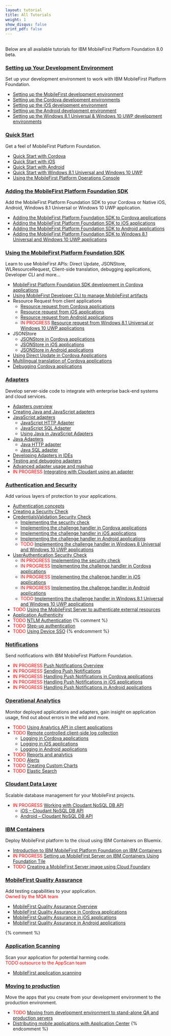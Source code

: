 ```yaml
---
layout: tutorial
title: All Tutorials
weight: 1
show_disqus: false
print_pdf: false
---
```

<br>
Below are all available tutorials for IBM MobileFirst Platform Foundation 8.0 beta.

### [Setting up Your Development Environment](../setting-up-your-development-environment/)
Set up your development environment to work with IBM MobileFirst Platform Foundation.

* [Setting up the MobileFirst development environment](../setting-up-your-development-environment/mobilefirst-development-environment/)
* [Setting up the Cordova development environments](../setting-up-your-development-environment/cordova-development-environment/)
* [Setting up the iOS development environment](../setting-up-your-development-environment/ios-development-environment/)
* [Setting up the Android development environment](../setting-up-your-development-environment/android-development-environment/)
* [Setting up the Windows 8.1 Universal & Windows 10 UWP development environments](../setting-up-your-development-environment/windows-8-10-development-environment/)

### [Quick Start](../quick-start)
Get a feel of MobileFirst Platform Foundation.

* [Quick Start with Cordova](../quick-start/cordova/)
* [Quick Start with iOS](../quick-start/ios/)
* [Quick Start with Android](../quick-start/android/)
* [Quick Start with Windows 8.1 Universal and Windows 10 UWP](../quick-start/windows-8-10/)
* [Using the MobileFirst Platform Operations Console](../quick-start/console/)

### [Adding the MobileFirst Platform Foundation SDK](../adding-the-mfpf-sdk/)
Add the MobileFirst Platform Foundation SDK to your Cordova or Native iOS, Android, Windows 8.1 Universal or Windows 10 UWP application.

* [Adding the MobileFirst Platform Foundation SDK to Cordova applications](../adding-the-mfpf-sdk/cordova/)
* [Adding the MobileFirst Platform Foundation SDK to iOS applications](../adding-the-mfpf-sdk/ios/)
* [Adding the MobileFirst Platform Foundation SDK to Android applications](../adding-the-mfpf-sdk/android/)
* [Adding the MobileFirst Platform Foundation SDK to Windows 8.1 Universal and Windows 10 UWP applications](../adding-the-mfpf-sdk/windows-8-10/)

### [Using the MobileFirst Platform Foundation SDK](../using-the-mfpf-sdk/)
Learn to use MobileFirst APIs: Direct Update, JSONStore, WLResourceRequest, Client-side translation, debugging applications, Developer CLI and more...

* [MobileFirst Platform Foundation SDK development in Cordova applications](../using-the-mfpf-sdk/mfpf-development-in-cordova-applications/)
* [Using MobileFirst Developer CLI to manage MobileFirst artifacts](../using-the-mfpf-sdk/using-mobilefirst-developer-cli-to-manage-mobilefirst-artifacts/)
* Resource Request from client applications
    * [Resource request from Cordova applications](../using-the-mfpf-sdk/resource-request-from-cordova-applications/)
    * [Resource request from iOS applications](../using-the-mfpf-sdk/resource-request-from-ios-applications/)
    * [Resource request from Android applications](../using-the-mfpf-sdk/resource-request-from-android-applications/)
    * <span style="color:red">IN PROGRESS</span> [Resource request from Windows 8.1 Universal or Windows 10 UWP applications](../using-the-mfpf-sdk/resource-request-from-windows-8-10-applications/)
* JSONStore
    * [JSONStore in Cordova applications](../using-the-mfpf-sdk/jsonstore-cordova/)
	* [JSONStore in iOS applications](../using-the-mfpf-sdk/jsonstore-ios/)
	* [JSONStore in Android applications](../using-the-mfpf-sdk/jsonstore-android/)
* [Using Direct Update in Cordova Applications](../using-the-mfpf-sdk/direct-update/)
* [Multilingual translation of Cordova applications](../using-the-mfpf-sdk/translation/)
* [Debugging Cordova applications](../using-the-mfpf-sdk/debugging-applications/)

### [Adapters](../adapters/)
Develop server-side code to integrate with enterprise back-end systems and cloud services.  

* [Adapters overview](../adapters/adapters-overview/)
* [Creating Java and JavaScript adapters](../adapters/creating-adapters/)
* [JavaScript adapters](../adapters/javascript-adapters/)
    * [JavaScript HTTP Adapter](../adapters/javascript-adapters/js-http-adapter/)
    * [JavaScript SQL Adapter](../adapters/javascript-adapters/js-sql-adapter/)
    * [Using Java in JavaScript Adapters](../adapters/javascript-adapters/using-java-in-javascript-adapters/)
* [Java Adapters](../adapters/java-adapters/)
    * [Java HTTP adapter](../adapters/java-adapters/java-http-adapter/)
    * [Java SQL adapter](../adapters/java-adapters/java-sql-adapter/)
* [Developing Adapters in IDEs](../adapters/developing-adapters/)
* [Testing and debugging adapters](../adapters/testing-and-debugging-adapters/)
* [Advanced adapter usage and mashup](../adapters/advanced-adapter-usage-mashup/)
* <span style="color:red">IN PROGRESS</span> [Integrating with Cloudant using an adapter](../adapters/cloudant/)

### [Authentication and Security](../authentication-and-security/)
Add various layers of protection to your applications.

* [Authentication concepts](../authentication-and-security/authentication-concepts/)
* [Creating a Security Check](../authentication-and-security/creating-a-security-check/)
* [CredentialsValidation Security Check](../authentication-and-security/credentials-validation/)
    * [Implementing the security check](../authentication-and-security/credentials-validation/security-check/)
    * [Implementing the challenge handler in Cordova applications](../authentication-and-security/credentials-validation/cordova/)
    * [Implementing the challenge handler in iOS applications](../authentication-and-security/credentials-validation/ios/)
    * [Implementing the challenge handler in Android applications](../authentication-and-security/credentials-validation/android/)
    * <span style="color:red">TODO </span>[Implementing the challenge handler in Windows 8 Universal and Windows 10 UWP applications](../authentication-and-security/credentials-validation/windows-8-10/)
* [UserAuthentication Security Check](../authentication-and-security/user-authentication/)
    * <span style="color:red">IN PROGRESS </span>[Implementing the security check](../authentication-and-security/user-authentication/security-check/)
    * <span style="color:red">IN PROGRESS </span>[Implementing the challenge handler in Cordova applications](../authentication-and-security/user-authentication/cordova/)
    * <span style="color:red">IN PROGRESS </span>[Implementing the challenge handler in iOS applications](../authentication-and-security/user-authentication/ios/)
    * <span style="color:red">IN PROGRESS </span>[Implementing the challenge handler in Android applications](../authentication-and-security/user-authentication/android/)
    * <span style="color:red">TODO </span>[Implementing the challenge handler in Windows 8.1 Universal and Windows 10 UWP applications](../authentication-and-security/user-authentication/windows-8-10/)
* <span style="color:red">TODO </span>[Using the MobileFirst Server to authenticate external resources](../authentication-and-security/using-mobilefirst-server-authenticate-external-resources/)
* [Application Authenticity](../authentication-and-security/application-authenticity/)
* <span style="color:red">TODO </span>[NTLM Authentication](../authentication-and-security/ntlm-authentication/)
{% comment %}
* <span style="color:red">TODO </span>[Step-up authentication](../authentication-and-security/step-up-authentication/)
* <span style="color:red">TODO </span>[Using Device SSO](../authentication-and-security/using-device-sso/)
{% endcomment %}

### [Notifications](../notifications/)
Send notifications with IBM MobileFirst Platform Foundation.  

* <span style="color:red">IN PROGRESS </span>[Push Notifications Overview](../notifications/push-notifications-overview/)
* <span style="color:red">IN PROGRESS </span>[Sending Push Notifications](../notifications/sending-push-notifications/)
* <span style="color:red">IN PROGRESS </span>[Handling Push Notifications in Cordova applications](../notifications/handling-push-notifications-in-cordova/)
* <span style="color:red">IN PROGRESS </span>[Handling Push Notifications in iOS applications](../notifications/handling-push-notifications-in-ios/)
* <span style="color:red">IN PROGRESS </span>[Handling Push Notifications in Android applications](../notifications/handling-push-notifications-in-android/)

### [Operational Analytics](../analytics/)
Monitor deployed applications and adapters, gain insight on application usage, find out about errors in the wild and more.  

* <span style="color:red">TODO </span>[Using Analytics API in client applications](../analytics/using-analytics-api-in-client-applications/)
* <span style="color:red">TODO </span>[Remote controlled client-side log collection](../analytics/remote-controlled-client-side-log-collection/)
    * [Logging in Cordova applications](../analytics/remote-controlled-client-side-log-collection/logging-in-cordova-applications/)
    * [Logging in iOS applications](../analytics/remote-controlled-client-side-log-collection/logging-in-ios-applications/)
    * [Logging in Android applications](../analytics/remote-controlled-client-side-log-collection/logging-in-android-applications/)
* <span style="color:red">TODO </span>[Reports and analytics](../analytics/reports-analytics/)
* <span style="color:red">TODO </span>[Alerts](../analytics/alerts/)
* <span style="color:red">TODO </span>[Creating Custom Charts](../analytics/custom-charts/)
* <span style="color:red">TODO </span>[Elastic Search](../analytics/elasticsearch/)

### [Cloudant Data Layer](../../../cloudant/)
Scalable database management for your MobileFirst projects.  

* <span style="color:red">IN PROGRESS </span>[Working with Cloudant NoSQL DB API](../using-the-mfpf-sdk/working-with-cloudant-nosql-db-api/)
    * [iOS – Cloudant NoSQL DB API](../using-the-mfpf-sdk/working-with-cloudant-nosql-db-api/ios/)
	* [Android – Cloudant NoSQL DB API](../using-the-mfpf-sdk/working-with-cloudant-nosql-db-api/android/)

### [IBM Containers](../ibm-containers/)
Deploy MobileFirst platform to the cloud using IBM Containers on Bluemix.  

* [Introduction to IBM MobileFirst Platform Foundation on IBM Containers](../ibm-containers/)
* <span style="color:red">IN PROGRESS </span>[Setting up MobileFirst Server on IBM Containers Using Foundation Tile](../ibm-containers/using-foundation-tile/)
* <span style="color:red">TODO </span>[Creating a MobileFirst Server image using Cloud Foundary](../ibm-containers/creating-an-image/)

### [MobileFirst Quality Assurance]({{site.baseurl}}/tutorials/en/quality-assurance/8.0/overview)
Add testing capabilities to your application.  
<span style="color:red">Owned by the MQA team</span>

* [MobileFirst Quality Assurance Overview]({{site.baseurl}}/tutorials/en/quality-assurance/8.0/overview/)
* [MobileFirst Quality Assurance in Cordova applications]({{site.baseurl}}/tutorials/en/quality-assurance/8.0/cordova/)
* [MobileFirst Quality Assurance in iOS applications]({{site.baseurl}}/tutorials/en/quality-assurance/8.0/ios/)
* [MobileFirst Quality Assurance in Android applications]({{site.baseurl}}/tutorials/en/quality-assurance/8.0/android/)

{% comment %}
### [Application Scanning]({{site.baseurl}}/tutorials/en/application-scanning)
Scan your application for potential harming code.  
<span style="color:red">TODO outsource to the AppScan team</span>  

* [MobileFirst application scanning]({{site.baseurl}}/tutorials/en/application-scanning/)

### [Moving to production](../moving-to-production/)
Move the apps that you create from your development environment to the production environment.  

* <span style="color:red">TODO </span>[Moving from development environment to stand-alone QA and production servers](../moving-to-production/moving-development-environment-stand-alone-qa-production-servers/)
* [Distributing mobile applications with Application Center](../moving-to-production/app-center/)
{% endcomment %}
